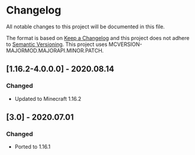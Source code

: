 # Changelog
All notable changes to this project will be documented in this file.

The format is based on [Keep a Changelog](http://keepachangelog.com/en/1.0.0/) and this project does not adhere to [Semantic Versioning](http://semver.org/spec/v2.0.0.html).
This project uses MCVERSION-MAJORMOD.MAJORAPI.MINOR.PATCH.

## [1.16.2-4.0.0.0] - 2020.08.14
### Changed
- Updated to Minecraft 1.16.2

## [3.0] - 2020.07.01
### Changed
- Ported to 1.16.1